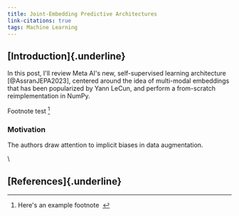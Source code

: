```yaml
---
title: Joint-Embedding Predictive Architectures
link-citations: true
tags: Machine Learning
---
```


## [Introduction]{.underline} ##

In this post, I'll review Meta AI's new, self-supervised learning 
architecture [@AssranJEPA2023], centered around the idea of multi-modal 
embeddings that has  been popularized by Yann LeCun, and perform a 
from-scratch reimplementation in NumPy.

Footnote test [^1]

<section class="indent">

### Motivation ###

The authors draw attention to implicit biases in data augmentation.

</section> 
\

## [References]{.underline} ##

[^1]: Here's an example footnote &nbsp;

